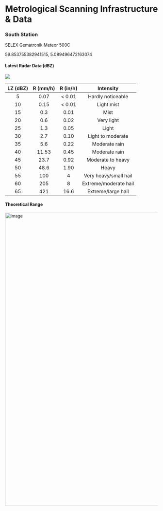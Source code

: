 
# Metrological Scanning Infrastructure & Data

### South Station
SELEX Gematronik Meteor 500C

59.853755382941515, 5.089496472163074

#### Latest Radar Data (dBZ)

![](https://api.met.no/weatherapi/radar/2.0/?type=reflectivity&area=western_norway&content=animation)

| LZ (dBZ)  	| R (mm/h)  	| R (in/h)  	|       Intensity        	|
|:---------:	|:---------:	|:---------:	|:----------------------:	|
| 5         	| 0.07      	| < 0.01    	| Hardly noticeable      	|
| 10        	| 0.15      	| < 0.01    	| Light mist             	|
| 15        	| 0.3       	| 0.01      	| Mist                   	|
| 20        	| 0.6       	| 0.02      	| Very light             	|
| 25        	| 1.3       	| 0.05      	| Light                  	|
| 30        	| 2.7       	| 0.10      	| Light to moderate      	|
| 35        	| 5.6       	| 0.22      	| Moderate rain          	|
| 40        	| 11.53     	| 0.45      	| Moderate rain          	|
| 45        	| 23.7      	| 0.92      	| Moderate to heavy      	|
| 50        	| 48.6      	| 1.90      	| Heavy                  	|
| 55        	| 100       	| 4         	| Very heavy/small hail  	|
| 60        	| 205       	| 8         	| Extreme/moderate hail  	|
| 65        	| 421       	| 16.6      	| Extreme/large hail     	|

#### Theoretical Range

<img width="964" alt="image" src="https://user-images.githubusercontent.com/31580672/129962844-40743975-d4a9-4f20-ad9e-7d385675bee1.png">
